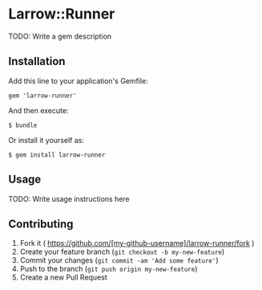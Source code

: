 # Larrow::Runner

TODO: Write a gem description

## Installation

Add this line to your application's Gemfile:

    gem 'larrow-runner'

And then execute:

    $ bundle

Or install it yourself as:

    $ gem install larrow-runner

## Usage

TODO: Write usage instructions here

## Contributing

1. Fork it ( https://github.com/[my-github-username]/larrow-runner/fork )
2. Create your feature branch (`git checkout -b my-new-feature`)
3. Commit your changes (`git commit -am 'Add some feature'`)
4. Push to the branch (`git push origin my-new-feature`)
5. Create a new Pull Request
